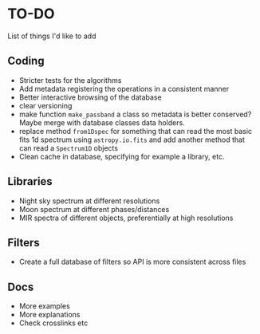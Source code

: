 # TO-DO

List of things I'd like to add

## Coding

- Stricter tests for the algorithms
- Add metadata registering the operations in a consistent manner
- Better interactive browsing of the database
- clear versioning
- make function ``make_passband`` a class so metadata is better conserved? Maybe merge with 
  database classes data holders. 
- replace method ``from1Dspec`` for something that can read the most basic fits 1d spectrum 
  using ``astropy.io.fits`` and add another method that can read a ``Spectrum1D`` objects
- Clean cache in database, specifying for example a library, etc.  

## Libraries

- Night sky spectrum at different resolutions
- Moon spectrum at different phases/distances
- MIR spectra of different objects, preferentially at high resolutions

## Filters

- Create a full database of filters so API is more consistent across files

## Docs

- More examples
- More explanations
- Check crosslinks etc
 